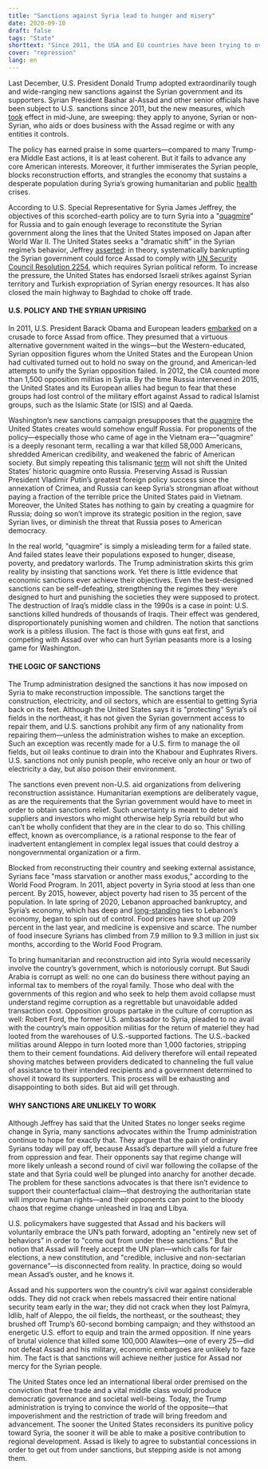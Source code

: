 ```yaml
---
title: "Sanctions against Syria lead to hunger and misery"
date: 2020-09-10
draft: false
tags: "State"
shorttext: "Since 2011, the USA and EU countries have been trying to overthrow Bashar al-Assad in power. Today the destroyed land must remain destroyed."
cover: "repression"
lang: en
---
```


Last December, U.S. President Donald Trump adopted extraordinarily tough and wide-ranging new sanctions against the Syrian government and its supporters. Syrian President Bashar al-Assad and other senior officials have been subject to U.S. sanctions since 2011, but the new measures, which [took](https://www.washingtonpost.com/world/middle_east/faq-what-are-the-new-us-sanctions-on-syria-and-how-might-they-hurt/2020/06/16/71dba58a-af32-11ea-98b5-279a6479a1e4_story.html "What are the new U.S. sanctions on Syria, and how might they hurt?") effect in mid-June, are sweeping: they apply to anyone, Syrian or non-Syrian, who aids or does business with the Assad regime or with any entities it controls.

The policy has earned praise in some quarters—compared to many Trump-era Middle East actions, it is at least coherent. But it fails to advance any core American interests. Moreover, it further immiserates the Syrian people, blocks reconstruction efforts, and strangles the economy that sustains a desperate population during Syria’s growing humanitarian and public [health](https://www.npr.org/sections/coronavirus-live-updates/2020/07/31/897664944/syria-is-overwhelmed-by-coronavirus-as-govt-conceals-outbreak-health-worker-says?t=1599328702002 "Syria Is Overwhelmed By Coronavirus As Govt Conceals Outbreak, Health Worker Says") crises.

According to U.S. Special Representative for Syria James Jeffrey, the objectives of this scorched-earth policy are to turn Syria into a "[quagmire](https://www.hudson.org/research/16032-transcript-maximum-pressure-on-the-assad-regime-for-its-chemical-weapons-use-and-other-atrocities "https://www.hudson.org/research/16032-transcript-maximum-pressure-on-the-assad-regime-for-its-chemical-weapons-use-and-other-atrocities")” for Russia and to gain enough leverage to reconstitute the Syrian government along the lines that the United States imposed on Japan after World War II. The United States seeks a "dramatic shift” in the Syrian regime’s behavior, Jeffrey [asserted](https://www.aa.com.tr/en/middle-east/us-no-longer-demanding-ouster-of-syrias-assad-envoy/1886342 "US no longer demanding ouster of Syria's Assad: envoy"): in theory, systematically bankrupting the Syrian government could force Assad to comply with [UN Security Council Resolution 2254](https://www.un.org/press/en/2015/sc12171.doc.htm "Security Council Unanimously Adopts Resolution 2254"), which requires Syrian political reform. To increase the pressure, the United States has endorsed Israeli strikes against Syrian territory and Turkish expropriation of Syrian energy resources. It has also closed the main highway to Baghdad to choke off trade.

#### U.S. POLICY AND THE SYRIAN UPRISING

In 2011, U.S. President Barack Obama and European leaders [embarked](https://www.washingtonpost.com/politics/assad-must-go-obama-says/2011/08/18/gIQAelheOJ_story.html "Assad must go, Obama says") on a crusade to force Assad from office. They presumed that a virtuous alternative government waited in the wings—but the Western-educated, Syrian opposition figures whom the United States and the European Union had cultivated turned out to hold no sway on the ground, and American-led attempts to unify the Syrian opposition failed. In 2012, the CIA counted more than 1,500 opposition militias in Syria. By the time Russia intervened in 2015, the United States and its European allies had begun to fear that these groups had lost control of the military effort against Assad to radical Islamist groups, such as the Islamic State (or ISIS) and al Qaeda.

Washington’s new sanctions campaign presupposes that the [quagmire](https://english.aawsat.com/home/article/2381351/us-threatens-sink-russia-deeper-syrian-%E2%80%98quagmire%E2%80%99 "US Threatens to Sink Russia Deeper in Syrian Quagmire") the United States creates would somehow engulf Russia. For proponents of the policy—especially those who came of age in the Vietnam era—"quagmire” is a deeply resonant term, recalling a war that killed 58,000 Americans, shredded American credibility, and weakened the fabric of American society. But simply repeating this talismanic [term](https://www.newsweek.com/us-syria-representative-james-jeffrey-job-make-war-quagmire-russia-1503702 "U.S. Syria Representative Says His Job Is to Make the War a Quagmire for Russia") will not shift the United States’ historic quagmire onto Russia. Preserving Assad is Russian President Vladimir Putin’s greatest foreign policy success since the annexation of Crimea, and Russia can keep Syria’s strongman afloat without paying a fraction of the terrible price the United States paid in Vietnam. Moreover, the United States has nothing to gain by creating a quagmire for Russia; doing so won’t improve its strategic position in the region, save Syrian lives, or diminish the threat that Russia poses to American democracy. 

In the real world, "quagmire” is simply a misleading term for a failed state. And failed states leave their populations exposed to hunger, disease, poverty, and predatory warlords. The Trump administration skirts this grim reality by insisting that sanctions work. Yet there is little evidence that economic sanctions ever achieve their objectives. Even the best-designed sanctions can be self-defeating, strengthening the regimes they were designed to hurt and punishing the societies they were supposed to protect. The destruction of Iraq’s middle class in the 1990s is a case in point: U.S. sanctions killed hundreds of thousands of Iraqis. Their effect was gendered, disproportionately punishing women and children. The notion that sanctions work is a pitiless illusion. The fact is those with guns eat first, and competing with Assad over who can hurt Syrian peasants more is a losing game for Washington. 

#### THE LOGIC OF SANCTIONS

The Trump administration designed the sanctions it has now imposed on Syria to make reconstruction impossible. The sanctions target the construction, electricity, and oil sectors, which are essential to getting Syria back on its feet. Although the United States says it is "protecting” Syria’s oil fields in the northeast, it has not given the Syrian government access to repair them, and U.S. sanctions prohibit any firm of any nationality from repairing them—unless the administration wishes to make an exception. Such an exception was recently made for a U.S. firm to manage the oil fields, but oil leaks continue to drain into the Khabour and Euphrates Rivers. U.S. sanctions not only punish people, who receive only an hour or two of electricity a day, but also poison their environment.

The sanctions even prevent non-U.S. aid organizations from delivering reconstruction assistance.  Humanitarian exemptions are deliberately vague, as are the requirements that the Syrian government would have to meet in order to obtain sanctions relief. Such uncertainty is meant to deter aid suppliers and investors who might otherwise help Syria rebuild but who can’t be wholly confident that they are in the clear to do so. This chilling effect, known as overcompliance, is a rational response to the fear of inadvertent entanglement in complex legal issues that could destroy a nongovernmental organization or a firm.

Blocked from reconstructing their country and seeking external assistance, Syrians face "mass starvation or another mass exodus,” according to the World Food Program. In 2011, abject poverty in Syria stood at less than one percent. By 2015, however, abject poverty had risen to 35 percent of the population. In late spring of 2020, Lebanon approached bankruptcy, and Syria’s economy, which has deep and [long-standing](https://www.economist.com/middle-east-and-africa/2019/12/12/as-lebanons-economy-drowns-in-debt-syrias-begins-to-sink-as-well "As Lebanon’s economy drowns in debt, Syria’s begins to sink as well") ties to Lebanon’s economy, began to spin out of control. Food prices have shot up 209 percent in the last year, and medicine is expensive and scarce. The number of food insecure Syrians has climbed from 7.9 million to 9.3 million in just six months, according to the World Food Program.

To bring humanitarian and reconstruction aid into Syria would necessarily involve the country’s government, which is notoriously corrupt. But Saudi Arabia is corrupt as well: no one can do business there without paying an informal tax to members of the royal family. Those who deal with the governments of this region and who seek to help them avoid collapse must understand regime corruption as a regrettable but unavoidable added transaction cost. Opposition groups partake in the culture of corruption as well: Robert Ford, the former U.S. ambassador to Syria, pleaded to no avail with the country’s main opposition militias for the return of materiel they had looted from the warehouses of U.S.-supported factions. The U.S.-backed militias around Aleppo in turn looted more than 1,000 factories, stripping them to their cement foundations. Aid delivery therefore will entail repeated shoving matches between providers dedicated to channeling the full value of assistance to their intended recipients and a government determined to shovel it toward its supporters. This process will be exhausting and disappointing to both sides. But aid will get through.

#### WHY SANCTIONS ARE UNLIKELY TO WORK

Although Jeffrey has said that the United States no longer seeks regime change in Syria, many sanctions advocates within the Trump administration continue to hope for exactly that. They argue that the pain of ordinary Syrians today will pay off, because Assad’s departure will yield a future free from oppression and fear. Their opponents say that regime change will more likely unleash a second round of civil war following the collapse of the state and that Syria could well be plunged into anarchy for another decade. The problem for these sanctions advocates is that there isn’t evidence to support their counterfactual claim—that destroying the authoritarian state will improve human rights—and their opponents can point to the bloody chaos that regime change unleashed in Iraq and Libya.

U.S. policymakers have suggested that Assad and his backers will voluntarily embrace the UN’s path forward, adopting an "entirely new set of behaviors” in order to "come out from under these sanctions.” But the notion that Assad will freely accept the UN plan—which calls for fair elections, a new constitution, and "credible, inclusive and non-sectarian governance”—is disconnected from reality. In practice, doing so would mean Assad’s ouster, and he knows it.

Assad and his supporters won the country’s civil war against considerable odds. They did not crack when rebels massacred their entire national security team early in the war; they did not crack when they lost Palmyra, Idlib, half of Aleppo, the oil fields, the northeast, or the southeast; they brushed off Trump’s 60-second bombing campaign; and they withstood an energetic U.S. effort to equip and train the armed opposition. If nine years of brutal violence that killed some 100,000 Alawites—one of every 25—did not defeat Assad and his military, economic embargoes are unlikely to faze him. The fact is that sanctions will achieve neither justice for Assad nor mercy for the Syrian people.

The United States once led an international liberal order premised on the conviction that free trade and a vital middle class would produce democratic governance and societal well-being. Today, the Trump administration is trying to convince the world of the opposite—that impoverishment and the restriction of trade will bring freedom and advancement. The sooner the United States reconsiders its punitive policy toward Syria, the sooner it will be able to make a positive contribution to regional development. Assad is likely to agree to substantial concessions in order to get out from under sanctions, but stepping aside is not among them.
